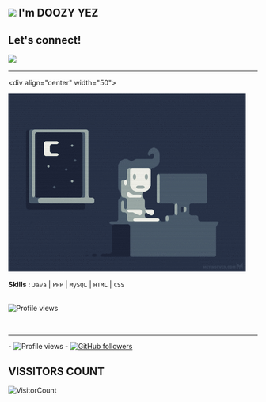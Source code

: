 ## <img src="https://github.com/TheDudeThatCode/TheDudeThatCode/blob/master/Assets/Hi.gif" width="29px"> I'm DOOZY YEZ

## Let's connect!
<p>
    <a href="https://t.me/doozylab_lk" target="blank"><img src="https://img.shields.io/badge/@DOOZY_YEZ-30302f?style=flat&logo=telegram" /></a>

___

 
 ​<div align="center" width="50"> 
  

 ​<img src="gifs/coding.gif" alt="coding ?"> 
  
 ​<b>Skills :</b> <code>Java</code> | <code>PHP</code> | <code>MySQL</code> | <code>HTML</code> | <code>CSS</code> 
  
  
 ​<br><img src="https://gpvc.arturio.dev/doozylab-lk" alt="Profile views"> 
  
 ​</div>
 
 
  
 





___
 


 
 ​-​ ![​Profile views​](https://gpvc.arturio.dev/doozylab-lk) 
 ​-​ [![​GitHub followers​](https://img.shields.io/github/followers/doozylab-lk.svg?style=social&label=Follow&maxAge=2592000)](https://github.com/doozylab-lk?tab=followers) 








 
 ## VISSITORS COUNT 
 ​![​VisitorCount​](https://profile-counter.glitch.me/{doozylab-lk}/count.svg)
